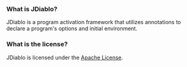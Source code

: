 ### What is JDiablo?

JDiablo is a program activation framework that utilizes annotations to declare a program's options and initial environment. 

### What is the license?
JDiablo is licensed under the [Apache License](http://apache.org/licenses/LICENSE-2.0.html).
